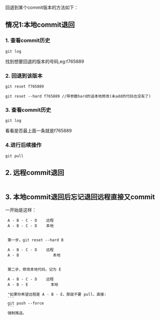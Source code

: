 回退到某个commit版本的方法如下：

## 情况1:本地commit退回
### 1. 查看commit历史
```
git log
```

找到想要回退的版本的号码,eg:f765889

### 2. 回退到该版本
```
git reset f765889
```
```
git reset --hard f765889 //带参数hard的话本地修改(未add的代码也没有了)
```
### 3. 查看commit历史
```
git log
```
看看是否最上面一条就是f765889

### 4.进行后续操作
```
git pull
```

## 2. 远程commit退回
```

```
## 3. 本地commit退回后忘记退回远程直接又commit

一开始是这样：

     A - B - C - D    远程
     A - B - C - D    本地


     第一步，git reset --hard B

     A - B - C - D    远程
     A - B               本地


     第二步，修改本地代码，记为 E

     A - B - C - D    远程
     A - B - E          本地

     "如果你希望远程是 A - B - E，那就不要 pull，直接:
     ```
     git push --force
     ```
     强制推送。